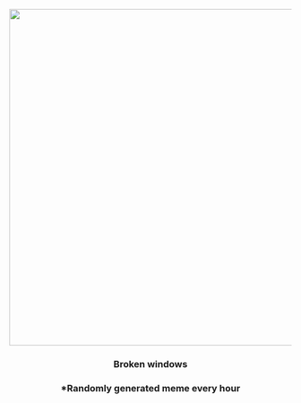 <p align="center">
        <img src="https://i.redd.it/471ec9vkggp91.jpg" width="600" height="600">
        </p>
        <h3 align="center">Broken windows</h3>
        <h3 align="center">*Randomly generated meme every hour</h3>
    